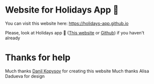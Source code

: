 # Website for Holidays App 🍭

You can visit this website here: https://holidays-app.github.io

Please, look at Holidays app 🎁 ([This website](https://holidays-app.github.io/) or [Github](https://github.com/Holidays-App/Holidays-App/)) if you haven't already

# Thanks for help

Much thanks [Danil Kopysov](https://github.com/adnjoj) for creating this website
Much thanks Alisa Dadueva for design

